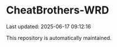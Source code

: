 # CheatBrothers-WRD

Last updated: 2025-06-17 09:12:16

This repository is automatically maintained.
